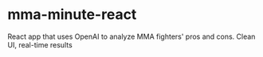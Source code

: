 # mma-minute-react
React app that uses OpenAI to analyze MMA fighters' pros and cons. Clean UI, real-time results
